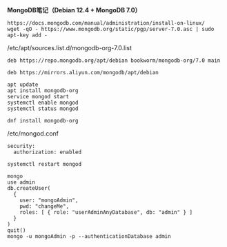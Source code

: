**MongoDB笔记（Debian 12.4 + MongoDB 7.0）**
```
https://docs.mongodb.com/manual/administration/install-on-linux/
wget -qO - https://www.mongodb.org/static/pgp/server-7.0.asc | sudo apt-key add -
```
/etc/apt/sources.list.d/mongodb-org-7.0.list
```
deb https://repo.mongodb.org/apt/debian bookworm/mongodb-org/7.0 main
```
```
deb https://mirrors.aliyun.com/mongodb/apt/debian
```
```
apt update
apt install mongodb-org
service mongod start
systemctl enable mongod
systemctl status mongod
```
```
dnf install mongodb-org
```
/etc/mongod.conf
```
security:
  authorization: enabled
```
```
systemctl restart mongod
```
```
mongo
use admin
db.createUser(
  {
    user: "mongoAdmin",
    pwd: "changeMe",
    roles: [ { role: "userAdminAnyDatabase", db: "admin" } ]
  }
)
quit()
mongo -u mongoAdmin -p --authenticationDatabase admin
```
